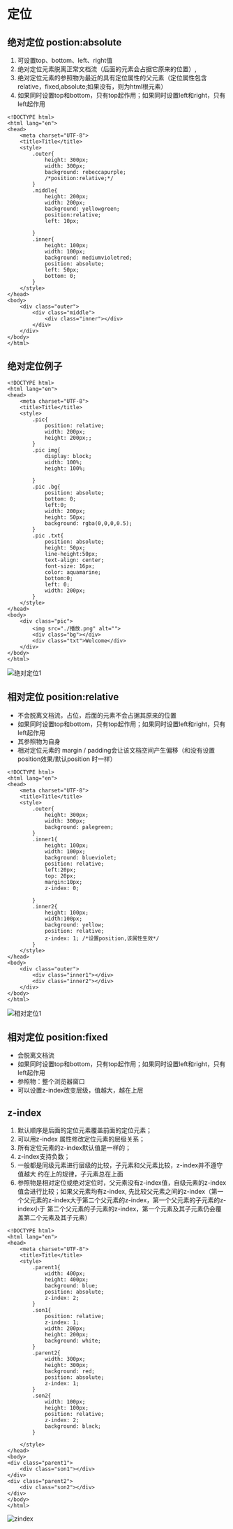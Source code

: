 # 定位

## 绝对定位 postion:absolute
1. 可设置top、bottom、left、right值
2. 绝对定位元素脱离正常文档流（后面的元素会占据它原来的位置）,
3. 绝对定位元素的参照物为最近的具有定位属性的父元素（定位属性包含relative，fixed,absolute;如果没有，则为html根元素）
4. 如果同时设置top和bottom，只有top起作用；如果同时设置left和right，只有left起作用

```
<!DOCTYPE html>
<html lang="en">
<head>
    <meta charset="UTF-8">
    <title>Title</title>
    <style>
        .outer{
            height: 300px;
            width: 300px;
            background: rebeccapurple;
            /*position:relative;*/
        }
        .middle{
            height: 200px;
            width: 200px;
            background: yellowgreen;
            position:relative;
            left: 10px;

        }
        .inner{
            height: 100px;
            width: 100px;
            background: mediumvioletred;
            position: absolute;
            left: 50px;
            bottom: 0;
        }
    </style>
</head>
<body>
    <div class="outer">
        <div class="middle">
            <div class="inner"></div>
        </div>
    </div>
</body>
</html>
```
## 绝对定位例子
```
<!DOCTYPE html>
<html lang="en">
<head>
    <meta charset="UTF-8">
    <title>Title</title>
    <style>
        .pic{
            position: relative;
            width: 200px;
            height: 200px;;
        }
        .pic img{
            display: block;
            width: 100%;
            height: 100%;

        }
        .pic .bg{
            position: absolute;
            bottom: 0;
            left:0;
            width: 200px;
            height: 50px;
            background: rgba(0,0,0,0.5);
        }
        .pic .txt{
            position: absolute;
            height: 50px;
            line-height:50px;
            text-align: center;
            font-size: 16px;
            color: aquamarine;
            bottom:0;
            left: 0;
            width: 200px;
        }
    </style>
</head>
<body>
    <div class="pic">
        <img src="./播放.png" alt="">
        <div class="bg"></div>
        <div class="txt">Welcome</div>
    </div>
</body>
</html>
```
 ![绝对定位1](./absolute1.png)

## 相对定位 position:relative
* 不会脱离文档流，占位，后面的元素不会占据其原来的位置
* 如果同时设置top和bottom，只有top起作用；如果同时设置left和right，只有left起作用
* 其参照物为自身
* 相对定位元素的 margin / padding会让该文档空间产生偏移（和没有设置position效果/默认position 时一样）

```
<!DOCTYPE html>
<html lang="en">
<head>
    <meta charset="UTF-8">
    <title>Title</title>
    <style>
        .outer{
            height: 300px;
            width: 300px;
            background: palegreen;
        }
        .inner1{
            height: 100px;
            width: 100px;
            background: blueviolet;
            position: relative;
            left:20px;
            top: 20px;
            margin:10px;
            z-index: 0;

        }
        .inner2{
            height: 100px;
            width:100px;
            background: yellow;
            position: relative;
            z-index: 1; /*设置position,该属性生效*/
        }
    </style>
</head>
<body>
    <div class="outer">
        <div class="inner1"></div>
        <div class="inner2"></div>
    </div>
</body>
</html>
```
 ![相对定位1](./relative1.png)



## 相对定位 position:fixed
* 会脱离文档流
* 如果同时设置top和bottom，只有top起作用；如果同时设置left和right，只有left起作用
* 参照物：整个浏览器窗口
* 可以设置z-index改变层级，值越大，越在上层

## z-index
1. 默认顺序是后面的定位元素覆盖前面的定位元素；
2. 可以用z-index 属性修改定位元素的层级关系；
3. 所有定位元素的z-index默认值是一样的；
4. z-index支持负数；
5. 一般都是同级元素进行层级的比较，子元素和父元素比较，z-index并不遵守 值越大 约在上的规律，子元素总在上面
6. 参照物是相对定位或绝对定位时，父元素没有z-index值，自级元素的z-index值会进行比较；如果父元素均有z-index,
先比较父元素之间的z-index（第一个父元素的z-index大于第二个父元素的z-index，第一个父元素的子元素的z-index小于
第二个父元素的子元素的z-index，第一个元素及其子元素仍会覆盖第二个元素及其子元素）


```
<!DOCTYPE html>
<html lang="en">
<head>
    <meta charset="UTF-8">
    <title>Title</title>
    <style>
        .parent1{
            width: 400px;
            height: 400px;
            background: blue;
            position: absolute;
            z-index: 2;
        }
        .son1{
            position: relative;
            z-index: 1;
            width: 200px;
            height: 200px;
            background: white;
        }
        .parent2{
            width: 300px;
            height: 300px;
            background: red;
            position: absolute;
            z-index: 1;
        }
        .son2{
            width: 100px;
            height: 100px;
            position: relative;
            z-index: 2;
            background: black;
        }

    </style>
</head>
<body>
<div class="parent1">
    <div class="son1"></div>
</div>
<div class="parent2">
    <div class="son2"></div>
</div>
</body>
</html>
```
 ![zindex](./z-index.png)


